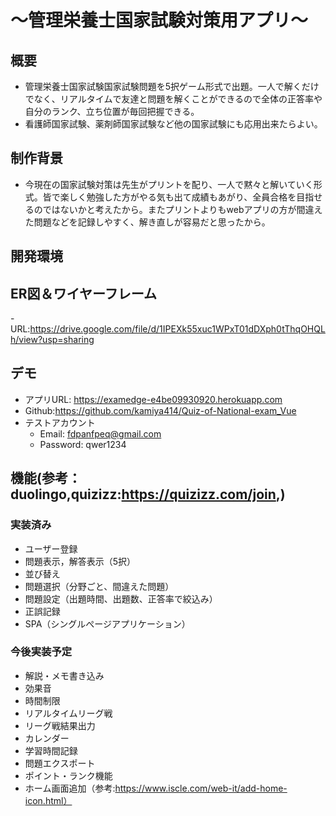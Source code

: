 
# ～管理栄養士国家試験対策用アプリ～
## 概要
- 管理栄養士国家試験国家試験問題を5択ゲーム形式で出題。一人で解くだけでなく、リアルタイムで友達と問題を解くことができるので全体の正答率や自分のランク、立ち位置が毎回把握できる。
- 看護師国家試験、薬剤師国家試験など他の国家試験にも応用出来たらよい。

## 制作背景
- 今現在の国家試験対策は先生がプリントを配り、一人で黙々と解いていく形式。皆で楽しく勉強した方がやる気も出て成績もあがり、全員合格を目指せるのではないかと考えたから。またプリントよりもwebアプリの方が間違えた問題などを記録しやすく、解き直しが容易だと思ったから。


## 開発環境

## ER図＆ワイヤーフレーム
-URL:https://drive.google.com/file/d/1IPEXk55xuc1WPxT01dDXph0tThqOHQLh/view?usp=sharing
## デモ
- アプリURL: https://examedge-e4be09930920.herokuapp.com
- Github:https://github.com/kamiya414/Quiz-of-National-exam_Vue
- テストアカウント
    - Email:  fdpanfpeq@gmail.com
    - Password: qwer1234

## 機能(参考：duolingo,quizizz:https://quizizz.com/join,)

### 実装済み
- ユーザー登録
- 問題表示，解答表示（5択）
-  並び替え
- 問題選択（分野ごと、間違えた問題）
-  問題設定（出題時間、出題数、正答率で絞込み）
- 正誤記録
-  SPA（シングルぺージアプリケーション）

### 今後実装予定
- 解説・メモ書き込み
- 効果音
- 時間制限
- リアルタイムリーグ戦
- リーグ戦結果出力
- カレンダー
- 学習時間記録
- 問題エクスポート
- ポイント・ランク機能
- ホーム画面追加（参考:https://www.iscle.com/web-it/add-home-icon.html）



